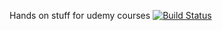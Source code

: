 Hands on stuff for udemy courses
[![Build Status](https://travis-ci.org/darahumadac/udemy-courses.svg?branch=master)](https://travis-ci.org/darahumadac/udemy-courses)
